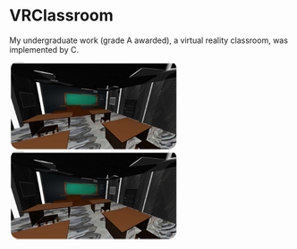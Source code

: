# VRClassroom

My undergraduate work (grade A awarded), a virtual reality classroom, was implemented by C.


<img src="https://github.com/fwyc0573/VRClassroom/blob/main/fig/fig1.png" width="300" />
<img src="https://github.com/fwyc0573/VRClassroom/blob/main/fig/fig1.png" width="300" />
